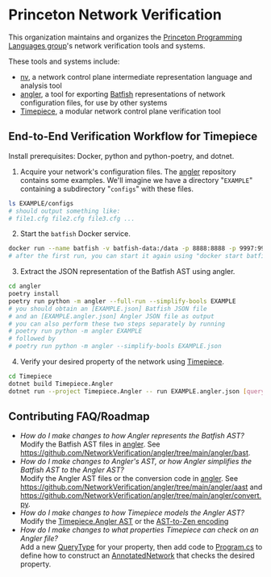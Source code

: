 # Princeton Network Verification

This organization maintains and organizes the [Princeton Programming Languages group](https://pl.cs.princeton.edu)'s
network verification tools and systems.

These tools and systems include:
  * [nv](https://github.com/NetworkVerification/nv), a network control plane intermediate representation language and analysis tool
  * [angler](https://github.com/NetworkVerification/angler), a tool for exporting [Batfish](https://github.com/batfish/batfish) representations
  of network configuration files, for use by other systems
  * [Timepiece](https://github.com/NetworkVerification/Timepiece), a modular network control plane verification tool

## End-to-End Verification Workflow for Timepiece

Install prerequisites: Docker, python and python-poetry, and dotnet.

  1. Acquire your network's configuration files.
  The [angler](https://github.com/NetworkVerification/angler) repository contains some examples.
  We'll imagine we have a directory "`EXAMPLE`" containing a subdirectory "`configs`" with these files.
  
  ```sh
  ls EXAMPLE/configs
  # should output something like:
  # file1.cfg file2.cfg file3.cfg ...
  ```

  2. Start the `batfish` Docker service.

  ``` sh
  docker run --name batfish -v batfish-data:/data -p 8888:8888 -p 9997:9997 -p 9996:9996 batfish/allinone
  # after the first run, you can start it again using "docker start batfish" or "docker restart batfish"
  ```

  3. Extract the JSON representation of the Batfish AST using angler.
  
  ``` sh
  cd angler
  poetry install
  poetry run python -m angler --full-run --simplify-bools EXAMPLE
  # you should obtain an [EXAMPLE.json] Batfish JSON file 
  # and an [EXAMPLE.angler.json] Angler JSON file as output
  # you can also perform these two steps separately by running
  # poetry run python -m angler EXAMPLE
  # followed by
  # poetry run python -m angler --simplify-bools EXAMPLE.json
  ```
  
  4. Verify your desired property of the network using [Timepiece](https://github.com/NetworkVerification/Timepiece).
  
  ``` sh
  cd Timepiece
  dotnet build Timepiece.Angler
  dotnet run --project Timepiece.Angler -- run EXAMPLE.angler.json [query]
  ```

## Contributing FAQ/Roadmap

  * _How do I make changes to how Angler represents the Batfish AST?_  
  Modify the Batfish AST files in [angler](https://github.com/NetworkVerification/angler).
  See <https://github.com/NetworkVerification/angler/tree/main/angler/bast>.
  * _How do I make changes to Angler's AST, or how Angler simplifies the Batfish AST to the Angler AST?_  
  Modify the Angler AST files or the conversion code in [angler](https://github.com/NetworkVerification/angler).
  See <https://github.com/NetworkVerification/angler/tree/main/angler/aast> and
  <https://github.com/NetworkVerification/angler/tree/main/angler/convert.py>.
  * _How do I make changes to how Timepiece models the Angler AST?_  
  Modify the 
  [Timepiece.Angler AST](https://github.com/NetworkVerification/Timepiece/tree/main/Timepiece.Angler/Ast) 
  or the [AST-to-Zen encoding](https://github.com/NetworkVerification/Timepiece/tree/main/Timepiece.Angler/Ast/AstState.cs)
  * _How do I make changes to what properties Timepiece can check on an Angler file?_  
  Add a new [QueryType](https://github.com/NetworkVerification/Timepiece/tree/main/Timepiece.Angler/Networks/QueryType.cs)
  for your property, then add code to [Program.cs](https://github.com/NetworkVerification/Timepiece/tree/main/Timepiece.Angler/Program.cs) to
  define how to construct an [AnnotatedNetwork](https://github.com/NetworkVerification/Timepiece/tree/main/Timepiece/Networks/AnnotatedNetwork.cs) that checks the desired property.
